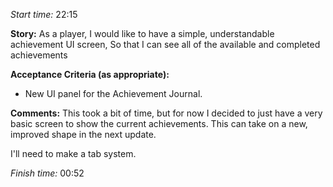 
*Start time:* 22:15

**Story:** 
As a player, I would like to have a simple, understandable achievement UI screen,
So that I can see all of the available and completed achievements

**Acceptance Criteria (as appropriate):**
- New UI panel for the Achievement Journal.

**Comments:** 
This took a bit of time, but for now I decided to just have a very basic screen to show the current achievements. This can take on a new, improved shape in the next update. 

I'll need to make a tab system.

*Finish time:* 00:52